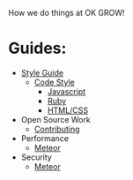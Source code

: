 How we do things at OK GROW!

Guides:
=======

* [Style Guide](https://github.com/okgrow/guides/tree/master/style-guide)
  * [Code Style](https://github.com/okgrow/guides/tree/master/style-guide/code-style)
    * [Javascript](https://github.com/okgrow/guides/tree/master/style-guide/code-style/javascript)
    * [Ruby](https://github.com/okgrow/guides/tree/master/style-guide/code-style/ruby)
    * [HTML/CSS](https://github.com/okgrow/guides/tree/master/style-guide/code-style/html-css)
* Open Source Work
    * [Contributing](https://github.com/okgrow/guides/tree/master/open-source/contributing.md)
* Performance
  * [Meteor](https://github.com/okgrow/guides/tree/master/performance/meteor)
* Security
  * [Meteor](https://github.com/okgrow/guides/tree/master/security/meteor)
